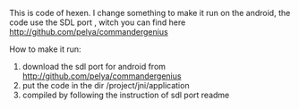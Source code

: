 This is code of hexen. I change something to make it run on the android, the code use the SDL port , witch you can find here  http://github.com/pelya/commandergenius

How to make it run:
1. download the sdl port for android from   http://github.com/pelya/commandergenius
2. put the code in the dir  /project/jni/application
3. compiled by following the instruction of sdl port readme